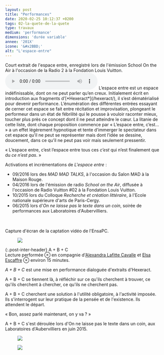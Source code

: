 ```yaml
---
layout: post
title: "Performances"
date: 2020-02-25 10:12:37 +0200
tags: 02-la-quete-de-la-quete
type: travaux
medium: 'performance'
dimensions: 'durée variable'
annee: '201X'
icone: '&#x2BBD;'
alt: "L'espace-entre"
---
```


<figcaption>Court extrait de l'espace entre, enregistré lors de l'émission School On the Air à l'occasion de la Radio 2 à la Fondation Louis Vuitton.</figcaption>
<audio controls>
<source src="../imgs/espaceentre.mp3">
<source src="../imgs/espaceentre.ogg">
</audio>
L’espace entre est un espace indéfinissable, dont on ne peut parler qu’en creux. Initialement écrit en introduction aux fragments d’[*Hexeract*](/hexeract/), il s’est dématérialisé pour devenir performance. L’énumération des différentes entrées essayant de cerner cet espace se fait entre récitation et improvisation, plongeant le performeur dans un état de fébrilité qui le pousse à vouloir raconter mieux, toucher plus près ce concept dont il ne peut atteindre le cœur. La litanie de cette liste, dont chaque proposition commence par « L’espace entre, c’est... » a un effet légèrement hypnotique et tente d’immerger le spectateur dans cet espace qu’il ne peut se représenter mais dont l’idée se dessine, doucement, dans ce qu’il ne peut pas voir mais seulement pressentir.

« L’espace entre, c’est l’espace entre tous ces *c’est* qui n’est finalement que du *ce n’est pas*. »

Activations et incrémentations de *L'espace entre* :
- 09/2016 lors des *MAD MAD TALKS*, à l'occasion du Salon MAD à la Maison Rouge.
- 04/2016 lors de l'émission de radio *School on the Air*, diffusée à l'occasion de Radio Vuitton #02 à la Fondation Louis Vuitton.
- 10/2015 lors du Colloque *Recherche et création littéraire*, à l'Ecole nationale supérieure d'arts de Paris-Cergy.
- 06/2015 lors d'*On ne laisse pas le texte dans un coin*, soirée de performances aux Laboratoires d'Aubervilliers.
<br>
<br>
<figcaption>Capture d'écran de la captation vidéo de l'EnsaPC.</figcaption>
<figure><img class="photopost" src="{{site.baseurl}}/imgs/espaceentre.gif" onmouseover="this.src='{{site.baseurl}}/imgs/espaceentre.jpg'" onmouseout="this.src='{{site.baseurl}}/imgs/espaceentre.gif'" /></figure>

{:.post-inter-header}
<span class="post-inter-title">A + B + C</span><br>
<span class="post-meta">Lecture performée ⊗ en compagnie d'[Alexandra Lafitte Cavalle](https://lafittecavalle.com/) et [Elsa Escaffre](https://elsaescaffre.com/) ⊗ environ 15 minutes.


*A + B + C* est une mise en performance dialoguée d'extraits d'Hexeract.

A + B + C se tiennent là, à réfléchir sur ce qu'ils cherchent à trouver, ce qu'ils cherchent à chercher, ce qu'ils ne cherchent pas.

A + B + C cherchent une solution à l'utilité obligatoire, à l'activité imposée. Ils s'interrogent sur leur pratique de la pensée et de l'existence.
Ils attendent le départ.

« Bon, assez parlé maintenant, on y va ? »

<figcaption>A + B + C s'est déroulée lors d'On ne laisse pas le texte dans un coin, aux Laboratoires d'Aubervilliers en juin 2015.</figcaption>
<figure><img class="photopost" src="{{site.baseurl}}/imgs/abc01.gif" onmouseover="this.src='{{site.baseurl}}/imgs/abc01.jpg'" onmouseout="this.src='{{site.baseurl}}/imgs/abc01.gif'" /></figure>

<figure><img class="photopost" src="{{site.baseurl}}/imgs/abc02.gif" onmouseover="this.src='{{site.baseurl}}/imgs/abc02.jpg'" onmouseout="this.src='{{site.baseurl}}/imgs/abc02.gif'" /></figure>
